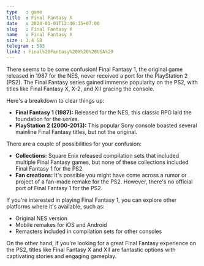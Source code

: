 ```yaml
---
type   : game
title  : Final Fantasy X
date   : 2024-01-01T12:46:15+07:00
slug   : Final Fantasy X
name   : Final Fantasy X
size : 3.4 GB
telegram : 583
link2 : Final%20Fantasy%20X%20%28USA%29
---
```



There seems to be some confusion! Final Fantasy 1, the original game released in 1987 for the NES, never received a port for the PlayStation 2 (PS2). The Final Fantasy series gained immense popularity on the PS2, with titles like Final Fantasy X, X-2, and XII gracing the console. 

Here's a breakdown to clear things up:

* **Final Fantasy 1 (1987):** Released for the NES, this classic RPG laid the foundation for the series. 
* **PlayStation 2 (2000-2013):** This popular Sony console boasted several mainline Final Fantasy titles, but not the original.

There are a couple of possibilities for your confusion:

* **Collections:**  Square Enix released compilation sets that included multiple Final Fantasy games, but none of these collections included Final Fantasy 1 for the PS2.
* **Fan creations:** It's possible you might have come across a rumor or project of a fan-made remake for the PS2. However, there's no official port of Final Fantasy 1 for the PS2.

If you're interested in playing Final Fantasy 1, you can explore other platforms where it's available, such as:

* Original NES version
* Mobile remakes for iOS and Android
* Remasters included in compilation sets for other consoles

On the other hand, if you're looking for a great Final Fantasy experience on the PS2, titles like Final Fantasy X and XII are fantastic options with captivating stories and engaging gameplay. 

